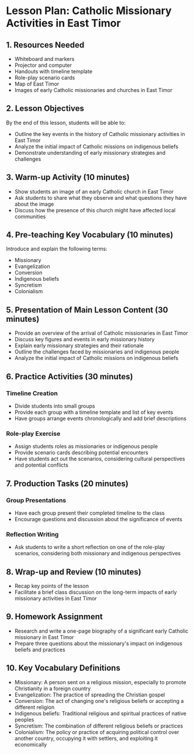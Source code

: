 # Lesson Plan: Catholic Missionary Activities in East Timor

## 1. Resources Needed

- Whiteboard and markers
- Projector and computer
- Handouts with timeline template
- Role-play scenario cards
- Map of East Timor
- Images of early Catholic missionaries and churches in East Timor

## 2. Lesson Objectives

By the end of this lesson, students will be able to:
- Outline the key events in the history of Catholic missionary activities in East Timor
- Analyze the initial impact of Catholic missions on indigenous beliefs
- Demonstrate understanding of early missionary strategies and challenges

## 3. Warm-up Activity (10 minutes)

- Show students an image of an early Catholic church in East Timor
- Ask students to share what they observe and what questions they have about the image
- Discuss how the presence of this church might have affected local communities

## 4. Pre-teaching Key Vocabulary (10 minutes)

Introduce and explain the following terms:
- Missionary
- Evangelization
- Conversion
- Indigenous beliefs
- Syncretism
- Colonialism

## 5. Presentation of Main Lesson Content (30 minutes)

- Provide an overview of the arrival of Catholic missionaries in East Timor
- Discuss key figures and events in early missionary history
- Explain early missionary strategies and their rationale
- Outline the challenges faced by missionaries and indigenous people
- Analyze the initial impact of Catholic missions on indigenous beliefs

## 6. Practice Activities (30 minutes)

### Timeline Creation
- Divide students into small groups
- Provide each group with a timeline template and list of key events
- Have groups arrange events chronologically and add brief descriptions

### Role-play Exercise
- Assign students roles as missionaries or indigenous people
- Provide scenario cards describing potential encounters
- Have students act out the scenarios, considering cultural perspectives and potential conflicts

## 7. Production Tasks (20 minutes)

### Group Presentations
- Have each group present their completed timeline to the class
- Encourage questions and discussion about the significance of events

### Reflection Writing
- Ask students to write a short reflection on one of the role-play scenarios, considering both missionary and indigenous perspectives

## 8. Wrap-up and Review (10 minutes)

- Recap key points of the lesson
- Facilitate a brief class discussion on the long-term impacts of early missionary activities in East Timor

## 9. Homework Assignment

- Research and write a one-page biography of a significant early Catholic missionary in East Timor
- Prepare three questions about the missionary's impact on indigenous beliefs and practices

## 10. Key Vocabulary Definitions

- Missionary: A person sent on a religious mission, especially to promote Christianity in a foreign country
- Evangelization: The practice of spreading the Christian gospel
- Conversion: The act of changing one's religious beliefs or accepting a different religion
- Indigenous beliefs: Traditional religious and spiritual practices of native peoples
- Syncretism: The combination of different religious beliefs or practices
- Colonialism: The policy or practice of acquiring political control over another country, occupying it with settlers, and exploiting it economically